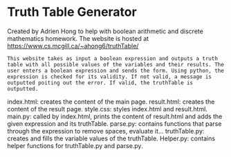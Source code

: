 # Truth Table Generator
Created by Adrien Hong to help with boolean arithmetic and discrete mathematics homework.
The website is hosted at https://www.cs.mcgill.ca/~ahong6/truthTable/
 
	This website takes as input a boolean expression and outputs a truth table with all possible values of the variables and their results. The user enters a boolean expression and sends the form. Using python, the expression is checked for its validity. If not valid, a message is outputted poiting out the error. If valid, the truthTable is outputted.

index.html: creates the content of the main page. 
result.html: creates the content of the result page.
style.css: styles index.html and result.html.
main.py: called by index.html, prints the content of result.html and adds the given expression and its truthTable.
parse.py: contains functions that parse through the expression to remove spaces, evaluate it...
truthTable.py: creates and fills the variable values of the truthTable.
Helper.py: contains helper functions for truthTable.py and parse.py.
